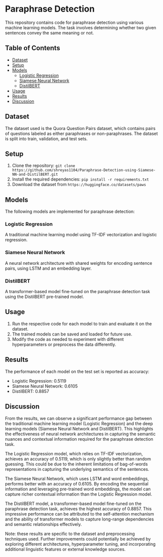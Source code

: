 # Paraphrase Detection

This repository contains code for paraphrase detection using various machine learning models. The task involves determining whether two given sentences convey the same meaning or not.

## Table of Contents

- [Dataset](#dataset)
- [Setup](#setup)
- [Models](#models)
    - [Logistic Regression](#logistic-regression)
    - [Siamese Neural Network](#siamese-neural-network)
    - [DistilBERT](#distilbert)
- [Usage](#usage)
- [Results](#results)
- [Discussion](#discussion)

## Dataset

The dataset used is the Quora Question Pairs dataset, which contains pairs of questions labeled as either paraphrases or non-paraphrases. The dataset is split into train, validation, and test sets.

## Setup

1. Clone the repository: `git clone https://github.com/shreyas1104/Paraphrase-Detection-using-Siamese-NN-and-DistilBERT.git`
2. Install the required dependencies: `pip install -r requirements.txt`
3. Download the dataset from `https://huggingface.co/datasets/paws`

## Models

The following models are implemented for paraphrase detection:

### Logistic Regression

A traditional machine learning model using TF-IDF vectorization and logistic regression.

### Siamese Neural Network

A neural network architecture with shared weights for encoding sentence pairs, using LSTM and an embedding layer.

### DistilBERT

A transformer-based model fine-tuned on the paraphrase detection task using the DistilBERT pre-trained model.

## Usage

1. Run the respective code for each model to train and evaluate it on the dataset.
2. The trained models can be saved and loaded for future use.
3. Modify the code as needed to experiment with different hyperparameters or preprocess the data differently.

## Results

The performance of each model on the test set is reported as accuracy:

- Logistic Regression: 0.5119
- Siamese Neural Network: 0.6105
- DistilBERT: 0.8857

## Discussion

From the results, we can observe a significant performance gap between the traditional machine learning model (Logistic Regression) and the deep learning models (Siamese Neural Network and DistilBERT). This highlights the effectiveness of neural network architectures in capturing the semantic nuances and contextual information required for the paraphrase detection task.

The Logistic Regression model, which relies on TF-IDF vectorization, achieves an accuracy of 0.5119, which is only slightly better than random guessing. This could be due to the inherent limitations of bag-of-words representations in capturing the underlying semantics of the sentences.

The Siamese Neural Network, which uses LSTM and word embeddings, performs better with an accuracy of 0.6105. By encoding the sequential information and leveraging pre-trained word embeddings, the model can capture richer contextual information than the Logistic Regression model.

The DistilBERT model, a transformer-based model fine-tuned on the paraphrase detection task, achieves the highest accuracy of 0.8857. This impressive performance can be attributed to the self-attention mechanism and the ability of transformer models to capture long-range dependencies and semantic relationships effectively.

Note: these results are specific to the dataset and preprocessing techniques used. Further improvements could potentially be achieved by exploring different architectures, hyperparameter tuning, and incorporating additional linguistic features or external knowledge sources.
